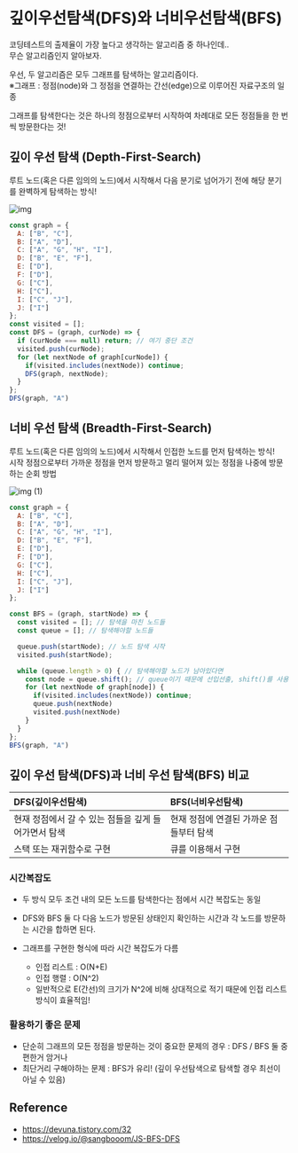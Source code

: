 # 깊이우선탐색(DFS)와 너비우선탐색(BFS)
코딩테스트의 출제율이 가장 높다고 생각하는 알고리즘 중 하나인데..<br/>
무슨 알고리즘인지 알아보자.

우선, 두 알고리즘은 모두 그래프를 탐색하는 알고리즘이다.<br/>
※그래프 : 정점(node)와 그 정점을 연결하는 간선(edge)으로 이루어진 자료구조의 일종

그래프를 탐색한다는 것은 하나의 정점으로부터 시작하여 차례대로 모든 정점들을 한 번씩 방문한다는 것!

## 깊이 우선 탐색 (Depth-First-Search)
루트 노드(혹은 다른 임의의 노드)에서 시작해서 다음 분기로 넘어가기 전에 해당 분기를 완벽하게 탐색하는 방식!

![img](https://user-images.githubusercontent.com/50827930/209961641-b2bba803-a288-420b-b494-28fb698d484a.gif)
```javascript
const graph = {
  A: ["B", "C"],
  B: ["A", "D"],
  C: ["A", "G", "H", "I"],
  D: ["B", "E", "F"],
  E: ["D"],
  F: ["D"],
  G: ["C"],
  H: ["C"],
  I: ["C", "J"],
  J: ["I"]
};
const visited = [];
const DFS = (graph, curNode) => {
  if (curNode === null) return; // 여기 중단 조건
  visited.push(curNode);
  for (let nextNode of graph[curNode]) {
    if(visited.includes(nextNode)) continue;
    DFS(graph, nextNode);
  }
};
DFS(graph, "A")
```


## 너비 우선 탐색 (Breadth-First-Search)
루트 노드(혹은 다른 임의의 노드)에서 시작해서 인접한 노드를 먼저 탐색하는 방식!<br/>
시작 정점으로부터 가까운 정점을 먼저 방문하고 멀리 떨어져 있는 정점을 나중에 방문하는 순회 방법

![img (1)](https://user-images.githubusercontent.com/50827930/209961679-b8e2a430-f6fc-49da-82d7-2d5e2986fa13.gif)

```javascript
const graph = {
  A: ["B", "C"],
  B: ["A", "D"],
  C: ["A", "G", "H", "I"],
  D: ["B", "E", "F"],
  E: ["D"],
  F: ["D"],
  G: ["C"],
  H: ["C"],
  I: ["C", "J"],
  J: ["I"]
};

const BFS = (graph, startNode) => {
  const visited = []; // 탐색을 마친 노드들
  const queue = []; // 탐색해야할 노드들

  queue.push(startNode); // 노드 탐색 시작
  visited.push(startNode);

  while (queue.length > 0) { // 탐색해야할 노드가 남아있다면
    const node = queue.shift(); // queue이기 때문에 선입선출, shift()를 사용한다.
    for (let nextNode of graph[node]) {
      if(visited.includes(nextNode)) continue;
      queue.push(nextNode)
      visited.push(nextNode)
    }
  }
};
BFS(graph, "A")
```

## 깊이 우선 탐색(DFS)과 너비 우선 탐색(BFS) 비교
| DFS(깊이우선탐색) | BFS(너비우선탐색) |
| :--------------- | :---------------|
|현재 정점에서 갈 수 있는 점들을 깊게 들어가면서 탐색 | 현재 정점에 연결된 가까운 점들부터 탐색 |
|스택 또는 재귀함수로 구현 | 큐를 이용해서 구현 |
### 시간복잡도
- 두 방식 모두 조건 내의 모든 노드를 탐색한다는 점에서 시간 복잡도는 동일
- DFS와 BFS 둘 다 다음 노드가 방문된 상태인지 확인하는 시간과 각 노드를 방문하는 시간을 합하면 된다.
- 그래프를 구현한 형식에 따라 시간 복잡도가 다름

  - 인접 리스트 : O(N+E)
  - 인접 행렬 : O(N^2)
  - 일반적으로 E(간선)의 크기가 N^2에 비해 상대적으로 적기 때문에 인접 리스트 방식이 효율적임!
### 활용하기 좋은 문제
- 단순히 그래프의 모든 정점을 방문하는 것이 중요한 문제의 경우 : DFS / BFS 둘 중 편한거 암거나
- 최단거리 구해야하는 문제 : BFS가 유리! (깊이 우선탐색으로 탐색할 경우 최선이 아닐 수 있음)

## Reference
- https://devuna.tistory.com/32
- https://velog.io/@sangbooom/JS-BFS-DFS
